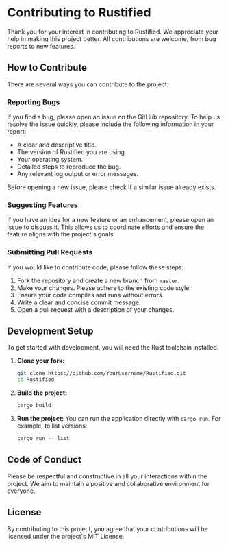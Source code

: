 # Contributing to Rustified

Thank you for your interest in contributing to Rustified. We appreciate your help in making this project better. All contributions are welcome, from bug reports to new features.

## How to Contribute

There are several ways you can contribute to the project.

### Reporting Bugs

If you find a bug, please open an issue on the GitHub repository. To help us resolve the issue quickly, please include the following information in your report:

- A clear and descriptive title.
- The version of Rustified you are using.
- Your operating system.
- Detailed steps to reproduce the bug.
- Any relevant log output or error messages.

Before opening a new issue, please check if a similar issue already exists.

### Suggesting Features

If you have an idea for a new feature or an enhancement, please open an issue to discuss it. This allows us to coordinate efforts and ensure the feature aligns with the project's goals.

### Submitting Pull Requests

If you would like to contribute code, please follow these steps:

1.  Fork the repository and create a new branch from `master`.
2.  Make your changes. Please adhere to the existing code style.
3.  Ensure your code compiles and runs without errors.
4.  Write a clear and concise commit message.
5.  Open a pull request with a description of your changes.

## Development Setup

To get started with development, you will need the Rust toolchain installed.

1.  **Clone your fork:**
    ```sh
    git clone https://github.com/YourUsername/Rustified.git
    cd Rustified
    ```

2.  **Build the project:**
    ```sh
    cargo build
    ```

3.  **Run the project:**
    You can run the application directly with `cargo run`. For example, to list versions:
    ```sh
    cargo run -- list
    ```

## Code of Conduct

Please be respectful and constructive in all your interactions within the project. We aim to maintain a positive and collaborative environment for everyone.

## License

By contributing to this project, you agree that your contributions will be licensed under the project's MIT License.